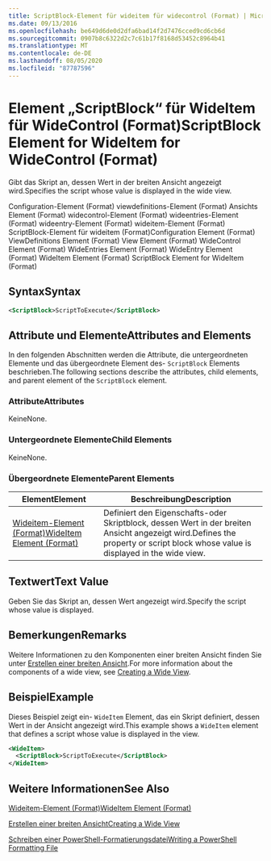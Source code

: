 ```yaml
---
title: ScriptBlock-Element für wideitem für widecontrol (Format) | Microsoft-Dokumentation
ms.date: 09/13/2016
ms.openlocfilehash: be649d6de0d2dfa6bad14f2d7476cced9cd6cb6d
ms.sourcegitcommit: 0907b8c6322d2c7c61b17f8168d53452c8964b41
ms.translationtype: MT
ms.contentlocale: de-DE
ms.lasthandoff: 08/05/2020
ms.locfileid: "87787596"
---
```

# <a name="scriptblock-element-for-wideitem-for-widecontrol-format"></a><span data-ttu-id="65efc-102">Element „ScriptBlock“ für WideItem für WideControl (Format)</span><span class="sxs-lookup"><span data-stu-id="65efc-102">ScriptBlock Element for WideItem for WideControl (Format)</span></span>

<span data-ttu-id="65efc-103">Gibt das Skript an, dessen Wert in der breiten Ansicht angezeigt wird.</span><span class="sxs-lookup"><span data-stu-id="65efc-103">Specifies the script whose value is displayed in the wide view.</span></span>

<span data-ttu-id="65efc-104">Configuration-Element (Format) viewdefinitions-Element (Format) Ansichts Element (Format) widecontrol-Element (Format) wideentries-Element (Format) wideentry-Element (Format) wideitem-Element (Format) ScriptBlock-Element für wideitem (Format)</span><span class="sxs-lookup"><span data-stu-id="65efc-104">Configuration Element (Format) ViewDefinitions Element (Format) View Element (Format) WideControl Element (Format) WideEntries Element (Format) WideEntry Element (Format) WideItem Element (Format) ScriptBlock Element for WideItem (Format)</span></span>

## <a name="syntax"></a><span data-ttu-id="65efc-105">Syntax</span><span class="sxs-lookup"><span data-stu-id="65efc-105">Syntax</span></span>

```xml
<ScriptBlock>ScriptToExecute</ScriptBlock>
```

## <a name="attributes-and-elements"></a><span data-ttu-id="65efc-106">Attribute und Elemente</span><span class="sxs-lookup"><span data-stu-id="65efc-106">Attributes and Elements</span></span>

<span data-ttu-id="65efc-107">In den folgenden Abschnitten werden die Attribute, die untergeordneten Elemente und das übergeordnete Element des- `ScriptBlock` Elements beschrieben.</span><span class="sxs-lookup"><span data-stu-id="65efc-107">The following sections describe the attributes, child elements, and parent element of the `ScriptBlock` element.</span></span>

### <a name="attributes"></a><span data-ttu-id="65efc-108">Attribute</span><span class="sxs-lookup"><span data-stu-id="65efc-108">Attributes</span></span>

<span data-ttu-id="65efc-109">Keine</span><span class="sxs-lookup"><span data-stu-id="65efc-109">None.</span></span>

### <a name="child-elements"></a><span data-ttu-id="65efc-110">Untergeordnete Elemente</span><span class="sxs-lookup"><span data-stu-id="65efc-110">Child Elements</span></span>

<span data-ttu-id="65efc-111">Keine</span><span class="sxs-lookup"><span data-stu-id="65efc-111">None.</span></span>

### <a name="parent-elements"></a><span data-ttu-id="65efc-112">Übergeordnete Elemente</span><span class="sxs-lookup"><span data-stu-id="65efc-112">Parent Elements</span></span>

|<span data-ttu-id="65efc-113">Element</span><span class="sxs-lookup"><span data-stu-id="65efc-113">Element</span></span>|<span data-ttu-id="65efc-114">Beschreibung</span><span class="sxs-lookup"><span data-stu-id="65efc-114">Description</span></span>|
|-------------|-----------------|
|[<span data-ttu-id="65efc-115">Wideitem-Element (Format)</span><span class="sxs-lookup"><span data-stu-id="65efc-115">WideItem Element (Format)</span></span>](./wideitem-element-for-widecontrol-format.md)|<span data-ttu-id="65efc-116">Definiert den Eigenschafts-oder Skriptblock, dessen Wert in der breiten Ansicht angezeigt wird.</span><span class="sxs-lookup"><span data-stu-id="65efc-116">Defines the property or script block whose value is displayed in the wide view.</span></span>|

## <a name="text-value"></a><span data-ttu-id="65efc-117">Textwert</span><span class="sxs-lookup"><span data-stu-id="65efc-117">Text Value</span></span>

<span data-ttu-id="65efc-118">Geben Sie das Skript an, dessen Wert angezeigt wird.</span><span class="sxs-lookup"><span data-stu-id="65efc-118">Specify the script whose value is displayed.</span></span>

## <a name="remarks"></a><span data-ttu-id="65efc-119">Bemerkungen</span><span class="sxs-lookup"><span data-stu-id="65efc-119">Remarks</span></span>

<span data-ttu-id="65efc-120">Weitere Informationen zu den Komponenten einer breiten Ansicht finden Sie unter [Erstellen einer breiten Ansicht](./creating-a-wide-view.md).</span><span class="sxs-lookup"><span data-stu-id="65efc-120">For more information about the components of a wide view, see [Creating a Wide View](./creating-a-wide-view.md).</span></span>

## <a name="example"></a><span data-ttu-id="65efc-121">Beispiel</span><span class="sxs-lookup"><span data-stu-id="65efc-121">Example</span></span>

<span data-ttu-id="65efc-122">Dieses Beispiel zeigt ein- `WideItem` Element, das ein Skript definiert, dessen Wert in der Ansicht angezeigt wird.</span><span class="sxs-lookup"><span data-stu-id="65efc-122">This example shows a `WideItem` element that defines a script whose value is displayed in the view.</span></span>

```xml
<WideItem>
  <ScriptBlock>ScriptToExecute</ScriptBlock>
</WideItem>
```

## <a name="see-also"></a><span data-ttu-id="65efc-123">Weitere Informationen</span><span class="sxs-lookup"><span data-stu-id="65efc-123">See Also</span></span>

[<span data-ttu-id="65efc-124">Wideitem-Element (Format)</span><span class="sxs-lookup"><span data-stu-id="65efc-124">WideItem Element (Format)</span></span>](./wideitem-element-for-widecontrol-format.md)

[<span data-ttu-id="65efc-125">Erstellen einer breiten Ansicht</span><span class="sxs-lookup"><span data-stu-id="65efc-125">Creating a Wide View</span></span>](./creating-a-wide-view.md)

[<span data-ttu-id="65efc-126">Schreiben einer PowerShell-Formatierungsdatei</span><span class="sxs-lookup"><span data-stu-id="65efc-126">Writing a PowerShell Formatting File</span></span>](./writing-a-powershell-formatting-file.md)
